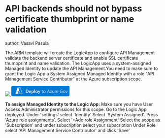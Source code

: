 # API backends should not bypass certificate thumbprint or name validation 
author: Vasavi Pasula

The ARM template will create the LogicApp to configure API Management validate the backend server certificate and enable SSL certificate thumbprint and name validation.
The LogicApp uses a system-assigned Managed Identity to update the API Management.You need to make sure to grant the Logic App a System Assigned Managed Identity with a role "API Management Service Contributor" at the Azure subscription scope.

<a href="https://portal.azure.com/#create/Microsoft.Template/uri/https%3A%2F%2Fraw.githubusercontent.com%2FAzure%2FAzure-Security-Center%2Fmaster%2FWorkflow%2520automation%2FAssign-MDCRecommendationsbyAzureActivity%2Fazuredeploy.json" target="_blank">
    <img src="https://aka.ms/deploytoazurebutton"/>
</a>
<a href="https://portal.azure.us/#create/Microsoft.Template/uri/https%3A%2F%2Fraw.githubusercontent.com%2FAzure%2FAzure-Security-Center%2Fmaster%2FWorkflow%2520automation%2FAssign-MDCRecommendationsbyAzureActivity%2Fazuredeploy.json" target="_blank">
<img src="https://raw.githubusercontent.com/Azure/azure-quickstart-templates/master/1-CONTRIBUTION-GUIDE/images/deploytoazuregov.png"/>
</a>

**To assign Managed Identity to the Logic App:**
Make sure you have User Access Administrator permissions for this scope.
Go to the Logic App deployed.
Under 'settings' select 'Identity' 
Select 'System Assigned'.
Press 'Azure role assignments'.
Select '+Add role Assignment'
Select the scope as 'Subscription' and under subscription select your subscription
Under Role select 'API Management Service Contributor' and click 'Save'
